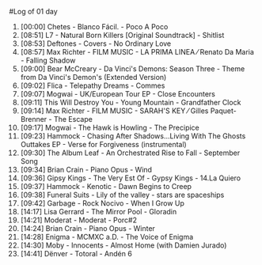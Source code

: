 #Log of 01 day

1. [00:00] Chetes - Blanco Fácil. - Poco A Poco
1. [08:51] L7 - Natural Born Killers [Original Soundtrack] - Shitlist
1. [08:53] Deftones - Covers - No Ordinary Love
1. [08:57] Max Richter - FILM MUSIC - LA PRIMA LINEA ⁄ Renato Da Maria - Falling Shadow
1. [09:00] Bear McCreary - Da Vinci's Demons: Season Three - Theme from Da Vinci's Demon's (Extended Version)
1. [09:02] Flica - Telepathy Dreams - Commes
1. [09:07] Mogwai - UK/European Tour EP - Close Encounters
1. [09:11] This Will Destroy You - Young Mountain - Grandfather Clock
1. [09:14] Max Richter - FILM MUSIC - SARAH'S KEY ⁄ Gilles Paquet-Brenner - The Escape
1. [09:17] Mogwai - The Hawk is Howling - The Precipice
1. [09:23] Hammock - Chasing After Shadows...Living With The Ghosts Outtakes EP - Verse for Forgiveness (instrumental)
1. [09:30] The Album Leaf - An Orchestrated Rise to Fall - September Song
1. [09:34] Brian Crain - Piano Opus - Wind
1. [09:36] Gipsy Kings - The Very Est Of - Gypsy Kings - 14.La Quiero
1. [09:37] Hammock - Kenotic - Dawn Begins to Creep
1. [09:38] Funeral Suits - Lily of the valley - stars are spaceships
1. [09:42] Garbage - Rock Nocivo - When I Grow Up
1. [14:17] Lisa Gerrard - The Mirror Pool - Gloradin
1. [14:21] Moderat - Moderat - Porc#2
1. [14:24] Brian Crain - Piano Opus - Winter
1. [14:28] Enigma - MCMXC a.D. - The Voice of Enigma
1. [14:30] Moby - Innocents - Almost Home (with Damien Jurado)
1. [14:41] Dënver - Totoral - Andén 6
